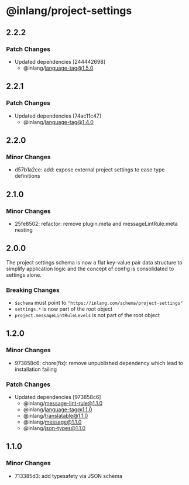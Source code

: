 # @inlang/project-settings

## 2.2.2

### Patch Changes

- Updated dependencies [244442698]
  - @inlang/language-tag@1.5.0

## 2.2.1

### Patch Changes

- Updated dependencies [74ac11c47]
  - @inlang/language-tag@1.4.0

## 2.2.0

### Minor Changes

- d57b1a2ce: add: expose external project settings to ease type definitions

## 2.1.0

### Minor Changes

- 25fe8502: refactor: remove plugin.meta and messageLintRule.meta nesting

## 2.0.0

The project settings schema is now a flat key-value pair data structure to simplify application logic and the concept of config is consolidated to settings alone.

### Breaking Changes

- `$schema` must point to `"https://inlang.com/schema/project-settings"`
- `settings.*` is now part of the root object
- `project.messageLintRuleLevels` is not part of the root object

## 1.2.0

### Minor Changes

- 973858c6: chore(fix): remove unpublished dependency which lead to installation failing

### Patch Changes

- Updated dependencies [973858c6]
  - @inlang/message-lint-rule@1.1.0
  - @inlang/language-tag@1.1.0
  - @inlang/translatable@1.1.0
  - @inlang/message@1.1.0
  - @inlang/json-types@1.1.0

## 1.1.0

### Minor Changes

- 713385d3: add typesafety via JSON schema

